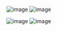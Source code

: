![image](https://github.com/MrUmmataliyev/fullweb_material/assets/145908814/a123293e-c817-4291-9f09-c880ce21639f)
![image](https://github.com/MrUmmataliyev/fullweb_material/assets/145908814/0abb4b11-c559-43c7-8684-021e15479295)

![image](https://github.com/MrUmmataliyev/fullweb_material/assets/145908814/7cb47259-1d26-4ac2-babd-a68b639ab2c9)
![image](https://github.com/MrUmmataliyev/fullweb_material/assets/145908814/950e771c-4273-4e3f-ad0b-040195d0054f)
